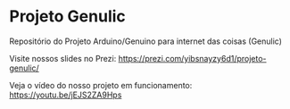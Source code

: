 # Projeto Genulic
Repositório do Projeto Arduino/Genuino para internet das coisas (Genulic)

Visite nossos slides no Prezi: https://prezi.com/yibsnayzy6d1/projeto-genulic/

Veja o vídeo do nosso projeto em funcionamento: https://youtu.be/jEJS2ZA9Hps
